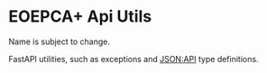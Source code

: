# EOEPCA+ Api Utils

Name is subject to change.

FastAPI utilities, such as exceptions and [JSON:API](https://jsonapi.org/) type definitions.